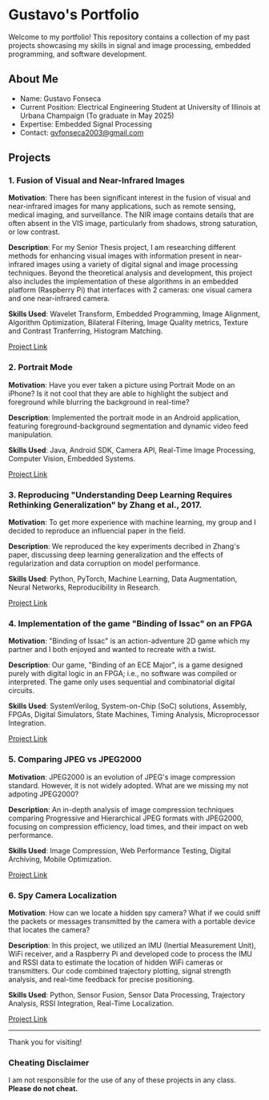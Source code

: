 # Gustavo's Portfolio
Welcome to my portfolio! This repository contains a collection of my past projects showcasing my skills in signal and image processing, embedded programming, and software development.

## About Me
- Name: Gustavo Fonseca
- Current Position: Electrical Engineering Student at University of Illinois at Urbana Champaign (To graduate in May 2025)
- Expertise: Embedded Signal Processing
- Contact: gvfonseca2003@gmail.com

## Projects
### 1. Fusion of Visual and Near-Infrared Images
**Motivation**: There has been significant interest in the fusion of visual and near-infrared images for many applications, such as remote sensing, medical imaging, and surveillance. The NIR image contains details that are often absent in the VIS image, particularly from shadows, strong saturation, or low contrast.

**Description**: For my Senior Thesis project, I am researching different methods for enhancing visual images with information present in near-infrared images using a variety of digital signal and image processing techniques. Beyond the theoretical analysis and development, this project also includes the implementation of these algorithms in an embedded platform (Raspberry Pi) that interfaces with 2 cameras: one visual camera and one near-infrared camera.

**Skills Used**: Wavelet Transform, Embedded Programming, Image Alignment, Algorithm Optimization, Bilateral Filtering, Image Quality metrics, Texture and Contrast Tranferring, Histogram Matching.  

[Project Link](./Portrait_Mode)

### 2. Portrait Mode
**Motivation**: Have you ever taken a picture using Portrait Mode on an iPhone? Is it not cool that they are able to highlight the subject and foreground while blurring the background in real-time?

**Description**: Implemented the portrait mode in an Android application, featuring foreground-background segmentation and dynamic video feed manipulation. 

**Skills Used**: Java, Android SDK, Camera API, Real-Time Image Processing, Computer Vision, Embedded Systems.  

[Project Link](./Portrait_Mode)
 
### 3. Reproducing "Understanding Deep Learning Requires Rethinking Generalization" by Zhang et al., 2017.
**Motivation**: To get more experience with machine learning, my group and I decided to reproduce an influencial paper in the field.

**Description**: We reproduced the key experiments decribed in Zhang's paper, discussing deep learning generalization and the effects of regularization and data corruption on model performance.  

**Skills Used**: Python, PyTorch, Machine Learning, Data Augmentation, Neural Networks, Reproducibility in Research.  

[Project Link](./CNN_Reproducibility_Challenge)

### 4. Implementation of the game "Binding of Issac" on an FPGA
**Motivation**: "Binding of Issac" is an action-adventure 2D game which my partner and I both enjoyed and wanted to recreate with a twist.

**Description**: Our game, "Binding of an ECE Major", is a game designed purely with digital logic in an FPGA; i.e., no software was compiled or interpreted. The game only uses sequential and combinatorial digital circuits. 

**Skills Used**: SystemVerilog, System-on-Chip (SoC) solutions, Assembly, FPGAs, Digital Simulators, State Machines, Timing Analysis, Microprocessor Integration.  

[Project Link](./Digital_Systems_Labs)

### 5. Comparing JPEG vs JPEG2000
**Motivation**: JPEG2000 is an evolution of JPEG's image compression standard. However, it is not widely adopted. What are we missing my not adpoting JPEG2000?

**Description**: An in-depth analysis of image compression techniques comparing Progressive and Hierarchical JPEG formats with JPEG2000, focusing on compression efficiency, load times, and their impact on web performance.  

**Skills Used**: Image Compression, Web Performance Testing, Digital Archiving, Mobile Optimization.  

[Project Link](./JPEG_Comparison)

### 6. Spy Camera Localization
**Motivation**: How can we locate a hidden spy camera? What if we could sniff the packets or messages transmitted by the camera with a portable device that locates the camera?

**Description**: In this project, we utilized an IMU (Inertial Measurement Unit), WiFi receiver, and a Raspberry Pi and developed code to process the IMU and RSSI data to estimate the location of hidden WiFi cameras or transmitters. Our code combined trajectory plotting, signal strength analysis, and real-time feedback for precise positioning.  

**Skills Used**: Python, Sensor Fusion, Sensor Data Processing, Trajectory Analysis, RSSI Integration, Real-Time Localization.  

[Project Link](./Spy_Camera_Localization)



---

Thank you for visiting!

### Cheating Disclaimer
I am not responsible for the use of any of these projects in any class. **Please do not cheat.**

